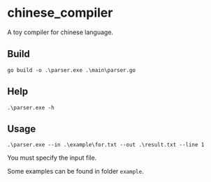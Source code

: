 # chinese_compiler
A toy compiler for chinese language.

## Build

`go build -o .\parser.exe .\main\parser.go`

## Help

`.\parser.exe -h`

## Usage

`.\parser.exe --in .\example\for.txt --out .\result.txt --line 1`

You must specify the input file.

Some examples can be found in folder `example`.